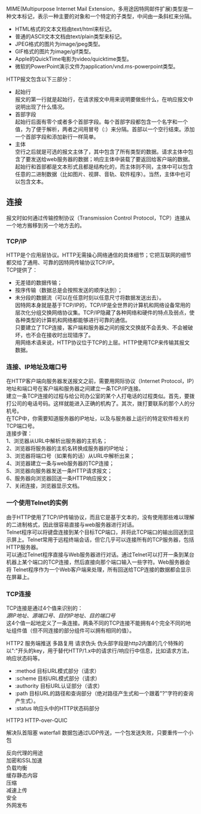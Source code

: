 MIME(Multipurpose Internet Mail Extension，多用途因特网邮件扩展)类型是一种文本标记，表示一种主要的对象和一个特定的子类型，中间由一条斜杠来分隔。  
* HTML格式的文本文档由text/html来标记。  
* 普通的ASCII文本文档由text/plain类型来标记。  
* JPEG格式的图片为image/jpeg类型。  
* GIF格式的图片为image/gif类型。  
* Apple的QuickTime电影为video/quicktime类型。  
* 微软的PowerPoint演示文件为application/vnd.ms-powerpoint类型。  

HTTP报文包含以下三部分：  
* 起始行  
报文的第一行就是起始行，在请求报文中用来说明要做些什么，在响应报文中说明出现了什么情况。  
* 首部字段  
起始行后面有零个或者多个首部字段。每个首部字段都包含一个名字和一个值，为了便于解析，两者之间用冒号（:）来分隔。首部以一个空行结束。添加一个首部字段和添加新行一样简单。  
* 主体   
空行之后就是可选的报文主体了，其中包含了所有类型的数据。请求主体中包含了要发送给web服务器的数据；响应主体中装载了要返回给客户端的数据。起始行和首部都是文本形式且都是结构化的，而主体则不同，主体中可以包含任意的二进制数据（比如图片、视屏、音轨、软件程序）。当然，主体中也可以包含文本。  


## 连接  
报文时如何通过传输控制协议（Transmission Control Protocol，TCP）连接从一个地方搬移到另一个地方去的。  
### TCP/IP  
HTTP是个应用层协议。HTTP无需操心网络通信的具体细节；它把互联网的细节都交给了通用、可靠的因特网传输协议TCP/IP。  
TCP提供了：  
* 无差错的数据传输；  
* 按序传输（数据总是会按照发送的顺序达到）；  
* 未分段的数据流（可以在任意时刻以任意尺寸将数据发送出去）。  
因特网本身就是基于TCP/IP的，TCP/IP是全世界的计算机和网络设备常用的层次化分组交换网络协议集。TCP/IP隐藏了各种网络和硬件的特点及弱点，使各种类型的计算机和网络都能够进行可靠的通信。  
只要建立了TCP连接，客户端和服务器之间的报文交换就不会丢失、不会被破坏，也不会在接收时出现错序了。  
用网络术语来说，HTTP协议位于TCP的上层。HTTP使用TCP来传输其报文数据。  
### 连接、IP地址及端口号  
在HTTP客户端向服务器发送报文之前，需要用网际协议（Internet Protocol，IP）地址和端口号在客户端和服务器之间建立一条TCP/IP连接。  
建立一条TCP连接的过程与给公司办公室的某个人打电话的过程类似。首先，要拨打公司的电话号码。这样就能进入正确的机构了。其次，拨打要联系的那个人的分机号。  
在TCP中，你需要知道服务器的IP地址，以及与服务器上运行的特定软件相关的TCP端口号。  
连接步骤：  
1、浏览器从URL中解析出服务器的主机名；  
2、浏览器将服务器的主机名转换成服务器的IP地址；  
3、浏览器将端口号（如果有的话）从URL中解析出来；  
4、浏览器建立一条与web服务器的TCP连接；  
5、浏览器向服务器发送一条HTTP请求报文；  
6、服务器向浏览器回送一条HTTP响应报文；  
7、关闭连接，浏览器显示文档。  
### 一个使用Telnet的实例  
由于HTTP使用了TCP/IP传输协议，而且它是基于文本的，没有使用那些难以理解的二进制格式，因此很容易直接与web服务器进行对话。  
Telnet程序可以将键盘连接到某个目标TCP端口，并将此TCP端口的输出回送到显示屏上。Telnet常用于远程终端会话，但它几乎可以连接所有的TCP服务器，包括HTTP服务器。  
可以通过Telnet程序直接与Web服务器进行对话。通过Telnet可以打开一条到某台机器上某个端口的TCP连接，然后直接向那个端口输入一些字符。Web服务器会将 Telnet程序作为一个Web客户端来处理，所有回送给TCP连接的数据都会显示在屏幕上。  
### TCP连接  
TCP连接是通过4个值来识别的：  
*源IP地址、源端口号、目的IP地址、目的端口号*  
这4个值一起地定义了一条连接。两条不同的TCP连接不能拥有4个完全不同的地址组件值（但不同连接的部分组件可以拥有相同的值）。  

HTTP2
服务端推送
多路复用
请求伪头
伪头部字段是http2内置的几个特殊的以":"开头的key，用于替代HTTP/1.x中的请求行/响应行中信息，比如请求方法，响应状态码等。
* :method 目标URL模式部分（请求）  
* :scheme 目标URL模式部分（请求）
* :authority 目标URL认证部分（请求） 
* :path 目标URL的路径和查询部分（绝对路径产生式和一个跟着"?"字符的查询产生式）。  
* :status 响应头中的HTTP状态码部分  

HTTP3
HTTP-over-QUIC  

解决队首阻塞 
waterfall
数据包通过UDP传送，一个包发送失败，只要重传一个小包  


反向代理的用途  
加密和SSL加速  
负载均衡  
缓存静态内容  
压缩  
减速上传  
安全  
外网发布  